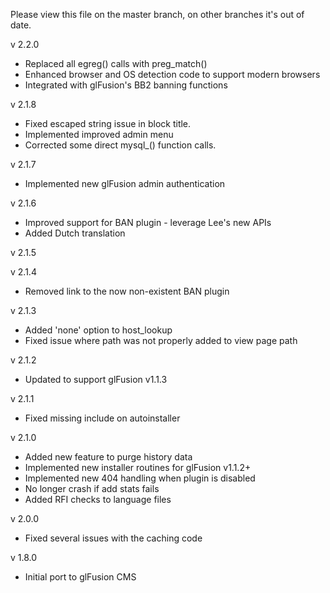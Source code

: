 Please view this file on the master branch, on other branches it's out of date.

v 2.2.0
  - Replaced all egreg() calls with preg_match()
  - Enhanced browser and OS detection code to support modern browsers
  - Integrated with glFusion's BB2 banning functions   

v 2.1.8
  - Fixed escaped string issue in block title.
  - Implemented improved admin menu
  - Corrected some direct mysql_() function calls.

v 2.1.7
  - Implemented new glFusion admin authentication

v 2.1.6
  - Improved support for BAN plugin - leverage Lee's new APIs
  - Added Dutch translation

v 2.1.5

v 2.1.4
  - Removed link to the now non-existent BAN plugin

v 2.1.3
  - Added 'none' option to host_lookup
  - Fixed issue where path was not properly added to view page path

v 2.1.2
  - Updated to support glFusion v1.1.3

v 2.1.1
  - Fixed missing include on autoinstaller

v 2.1.0
  - Added new feature to purge history data
  - Implemented new installer routines for glFusion v1.1.2+
  - Implemented new 404 handling when plugin is disabled
  - No longer crash if add stats fails
  - Added RFI checks to language files

v 2.0.0
  - Fixed several issues with the caching code

v 1.8.0
  - Initial port to glFusion CMS